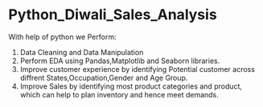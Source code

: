 # Python_Diwali_Sales_Analysis
With help of python we Perform:
1. Data Cleaning and Data Manipulation
2. Perform EDA using Pandas,Matplotlib and Seaborn libraries.
3. Improve customer experience by identifying Potential customer across diffrent States,Occupation,Gender and Age Group.
4. Improve Sales by identifying most product categories and product, which can help to plan inventory and hence meet demands.

